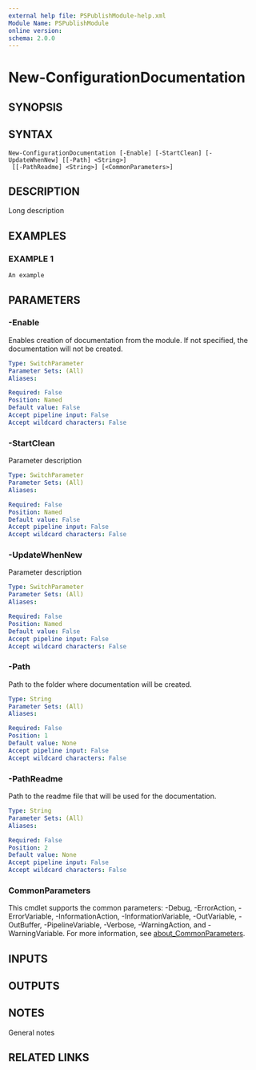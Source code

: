 ```yaml
---
external help file: PSPublishModule-help.xml
Module Name: PSPublishModule
online version:
schema: 2.0.0
---
```


# New-ConfigurationDocumentation

## SYNOPSIS

## SYNTAX

```
New-ConfigurationDocumentation [-Enable] [-StartClean] [-UpdateWhenNew] [[-Path] <String>]
 [[-PathReadme] <String>] [<CommonParameters>]
```

## DESCRIPTION
Long description

## EXAMPLES

### EXAMPLE 1
```
An example
```

## PARAMETERS

### -Enable
Enables creation of documentation from the module.
If not specified, the documentation will not be created.

```yaml
Type: SwitchParameter
Parameter Sets: (All)
Aliases:

Required: False
Position: Named
Default value: False
Accept pipeline input: False
Accept wildcard characters: False
```

### -StartClean
Parameter description

```yaml
Type: SwitchParameter
Parameter Sets: (All)
Aliases:

Required: False
Position: Named
Default value: False
Accept pipeline input: False
Accept wildcard characters: False
```

### -UpdateWhenNew
Parameter description

```yaml
Type: SwitchParameter
Parameter Sets: (All)
Aliases:

Required: False
Position: Named
Default value: False
Accept pipeline input: False
Accept wildcard characters: False
```

### -Path
Path to the folder where documentation will be created.

```yaml
Type: String
Parameter Sets: (All)
Aliases:

Required: False
Position: 1
Default value: None
Accept pipeline input: False
Accept wildcard characters: False
```

### -PathReadme
Path to the readme file that will be used for the documentation.

```yaml
Type: String
Parameter Sets: (All)
Aliases:

Required: False
Position: 2
Default value: None
Accept pipeline input: False
Accept wildcard characters: False
```

### CommonParameters
This cmdlet supports the common parameters: -Debug, -ErrorAction, -ErrorVariable, -InformationAction, -InformationVariable, -OutVariable, -OutBuffer, -PipelineVariable, -Verbose, -WarningAction, and -WarningVariable. For more information, see [about_CommonParameters](http://go.microsoft.com/fwlink/?LinkID=113216).

## INPUTS

## OUTPUTS

## NOTES
General notes

## RELATED LINKS
